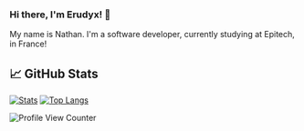 ### Hi there, I'm Erudyx! 👋

My name is Nathan. I'm a software developer, currently studying at Epitech, in France!

## &#x1f4c8; GitHub Stats
 [![Stats](https://github-readme-stats.vercel.app/api/top-langs/?username=Erudyx&hide=java,html&theme=gruvbox)](https://github.com/Erudyx/Erudyx)
 [![Top Langs](https://github-readme-stats.vercel.app/api/top-langs/?username=anuraghazra&layout=compact&theme=gruvbox)](https://github.com/Erudyx/Erudyx)


![Profile View Counter](https://komarev.com/ghpvc/?username=Erudyx)
